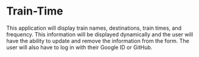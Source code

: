 # Train-Time
This application will display train names, destinations, train times, and frequency. This information will be displayed dynamically and the user will have the ability to update and remove the information from the form. The user will also have to log in with their Google ID or GitHub.
